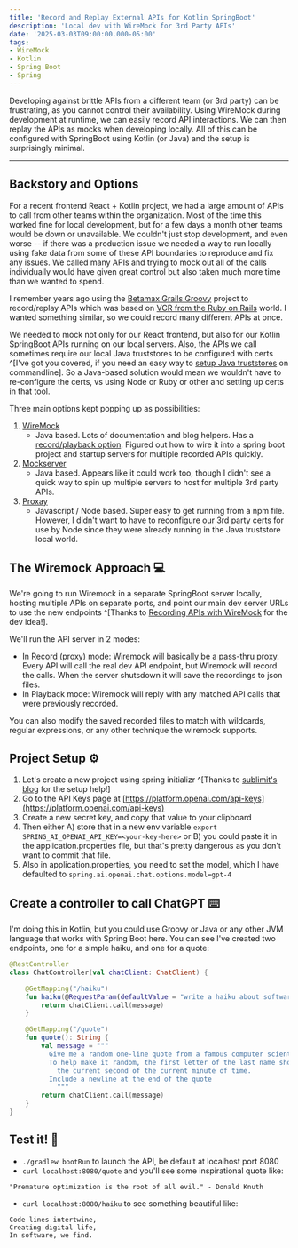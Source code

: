 ```yaml
---
title: 'Record and Replay External APIs for Kotlin SpringBoot'
description: 'Local dev with WireMock for 3rd Party APIs'
date: '2025-03-03T09:00:00.000-05:00'
tags:
- WireMock
- Kotlin
- Spring Boot
- Spring
---
```


Developing against brittle APIs from a different team (or 3rd party) can be frustrating, as you cannot control their availability. Using WireMock during development at runtime, we can easily record API interactions. We can then replay the APIs as mocks when developing locally. All of this can be configured with SpringBoot using Kotlin (or Java) and the setup is surprisingly minimal.

---

## Backstory and Options

For a recent frontend React + Kotlin project, we had a large amount of APIs to call from other teams within the organization. Most of the time this worked fine for local development, but for a few days a month other teams would be down or unavailable. We couldn't just stop development, and even worse -- if there was a production issue we needed a way to run locally using fake data from some of these API boundaries to reproduce and fix any issues. We called many APIs and trying to mock out all of the calls individually would have given great control but also taken much more time than we wanted to spend.

I remember years ago using the [Betamax Grails Groovy](https://github.com/betamaxteam/betamax) project to record/replay APIs which was based on [VCR from the Ruby on Rails](https://github.com/vcr/vcr) world. I wanted something similar, so we could record many different APIs at once.

We needed to mock not only for our React frontend, but also for our Kotlin SpringBoot APIs running on our local servers. Also, the APIs we call sometimes require our local Java truststores to be configured with certs ^[I've got you covered, if you need an easy way to [setup Java truststores](/2023/08/commandline-java-truststore-cert-setup) on commandline]. So a Java-based solution would mean we wouldn't have to re-configure the certs, vs using Node or Ruby or other and setting up certs in that tool.

Three main options kept popping up as possibilities:
1. [WireMock](https://wiremock.org)
    - Java based. Lots of documentation and blog helpers. Has a [record/playback option](https://wiremock.org/docs/record-playback/). Figured out how to wire it into a spring boot project and startup servers for multiple recorded APIs quickly.
2. [Mockserver](https://www.mock-server.com)
    - Java based. Appears like it could work too, though I didn't see a quick way to spin up multiple servers to host for multiple 3rd party APIs.
3. [Proxay](https://github.com/airtasker/proxay)
    - Javascript / Node based. Super easy to get running from a npm file. However, I didn't want to have to reconfigure our 3rd party certs for use by Node since they were already running in the Java truststore local world.

## The Wiremock Approach 💻

We're going to run Wiremock in a separate SpringBoot server locally, hosting multiple APIs on separate ports, and point our main dev server URLs to use the new endpoints ^[Thanks to [Recording APIs with WireMock](https://hceris.com/recording-apis-with-wiremock/) for the dev idea!].

We'll run the API server in 2 modes:
- In Record (proxy) mode: Wiremock will basically be a pass-thru proxy. Every API will call the real dev API endpoint, but Wiremock will record the calls. When the server shutsdown it will save the recordings to json files.
- In Playback mode: Wiremock will reply with any matched API calls that were previously recorded.

You can also modify the saved recorded files to match with wildcards, regular expressions, or any other technique the wiremock supports.

## Project Setup ⚙️

1. Let's create a new project using spring initializr ^[Thanks to [sublimit's blog](https://medium.com/@sublimit/avoid-unavailability-of-third-party-apis-with-a-simple-wiremock-service-ac5411615507) for the setup help!]
2. Go to the API Keys page at [https://platform.openai.com/api-keys](https://platform.openai.com/api-keys)
3. Create a new secret key, and copy that value to your clipboard
4. Then either A) store that in a new env variable `export SPRING_AI_OPENAI_API_KEY=<your-key-here>` or B) you could paste it in the application.properties file, but that's pretty dangerous as you don't want to commit that file.
5. Also in application.properties, you need to set the model, which I have defaulted to `spring.ai.openai.chat.options.model=gpt-4`

## Create a controller to call ChatGPT ⌨️

I'm doing this in Kotlin, but you could use Groovy or Java or any other JVM language that works with Spring Boot here. You can see I've created two endpoints, one for a simple haiku, and one for a quote:

```kotlin
@RestController
class ChatController(val chatClient: ChatClient) {

    @GetMapping("/haiku")
    fun haiku(@RequestParam(defaultValue = "write a haiku about software engineering") message: String): String {
        return chatClient.call(message)
    }

    @GetMapping("/quote")
    fun quote(): String {
        val message = """
          Give me a random one-line quote from a famous computer scientist or software developer. 
          To help make it random, the first letter of the last name should coincide with 
            the current second of the current minute of time.
          Include a newline at the end of the quote
            """
        return chatClient.call(message)
    }
}
```

## Test it! 🚀

- `./gradlew bootRun` to launch the API, be default at localhost port 8080
- `curl localhost:8080/quote` and you'll see some inspirational quote like:
```
"Premature optimization is the root of all evil." - Donald Knuth
```
- `curl localhost:8080/haiku` to see something beautiful like:
```
Code lines intertwine,
Creating digital life,
In software, we find.
```

